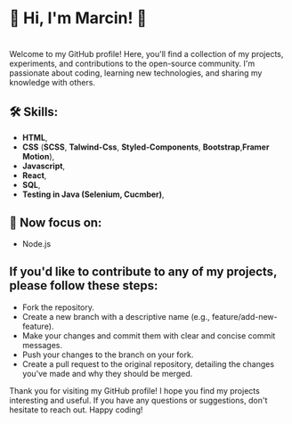 
# 🚀 Hi, I'm Marcin! 👋
#
Welcome to my GitHub profile! 
Here, you'll find a collection of my projects, experiments, and contributions to the open-source community. 
I'm passionate about coding, learning new technologies, and sharing my knowledge with others.

## 🛠 Skills: 
 - **HTML**, 
 - **CSS** (**SCSS**, **Talwind-Css**, **Styled-Components**, **Bootstrap**,**Framer Motion**),      
 - **Javascript**, 
 - **React**,
 - **SQL**,
 - **Testing in Java (Selenium, Cucmber)**,
   
##  🌱 Now focus on:
 - Node.js

## If you'd like to contribute to any of my projects, please follow these steps:

 - Fork the repository.
 - Create a new branch with a descriptive name (e.g., feature/add-new-feature).
 - Make your changes and commit them with clear and concise commit messages.
 - Push your changes to the branch on your fork.
 - Create a pull request to the original repository, detailing the changes you've made and why they should be merged.

Thank you for visiting my GitHub profile!
I hope you find my projects interesting and useful. 
If you have any questions or suggestions, don't hesitate to reach out. 
Happy coding!
